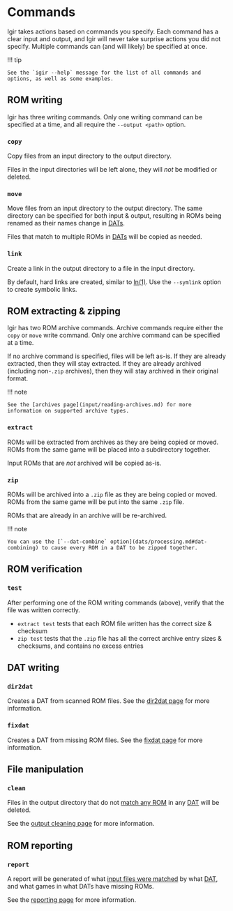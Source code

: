 # Commands

Igir takes actions based on commands you specify. Each command has a clear input and output, and Igir will never take surprise actions you did not specify. Multiple commands can (and will likely) be specified at once.

!!! tip

    See the `igir --help` message for the list of all commands and options, as well as some examples.

## ROM writing

Igir has three writing commands. Only one writing command can be specified at a time, and all require the `--output <path>` option.

### `copy`

Copy files from an input directory to the output directory.

Files in the input directories will be left alone, they will _not_ be modified or deleted.

### `move`

Move files from an input directory to the output directory. The same directory can be specified for both input & output, resulting in ROMs being renamed as their names change in [DATs](dats/introduction.md).

Files that match to multiple ROMs in [DATs](dats/introduction.md) will be copied as needed.

### `link`

Create a link in the output directory to a file in the input directory.

By default, hard links are created, similar to [ln(1)](https://linux.die.net/man/1/ln). Use the `--symlink` option to create symbolic links.

## ROM extracting & zipping

Igir has two ROM archive commands. Archive commands require either the `copy` or `move` write command. Only one archive command can be specified at a time.

If no archive command is specified, files will be left as-is. If they are already extracted, then they will stay extracted. If they are already archived (including non-`.zip` archives), then they will stay archived in their original format.

!!! note

    See the [archives page](input/reading-archives.md) for more information on supported archive types.

### `extract`

ROMs will be extracted from archives as they are being copied or moved. ROMs from the same game will be placed into a subdirectory together.

Input ROMs that are _not_ archived will be copied as-is.

### `zip`

ROMs will be archived into a `.zip` file as they are being copied or moved. ROMs from the same game will be put into the same `.zip` file.

ROMs that are already in an archive will be re-archived.

!!! note

    You can use the [`--dat-combine` option](dats/processing.md#dat-combining) to cause every ROM in a DAT to be zipped together.

## ROM verification

### `test`

After performing one of the ROM writing commands (above), verify that the file was written correctly.

- `extract test` tests that each ROM file written has the correct size & checksum
- `zip test` tests that the `.zip` file has all the correct archive entry sizes & checksums, and contains no excess entries

## DAT writing

### `dir2dat`

Creates a DAT from scanned ROM files. See the [dir2dat page](dats/dir2dat.md) for more information.

### `fixdat`

Creates a DAT from missing ROM files. See the [fixdat page](dats/fixdats.md) for more information.

## File manipulation

### `clean`

Files in the output directory that do not [match any ROM](roms/matching.md) in any [DAT](dats/introduction.md) will be deleted.

See the [output cleaning page](output/cleaning.md) for more information.

## ROM reporting

### `report`

A report will be generated of what [input files were matched](roms/matching.md) by what [DAT](dats/introduction.md), and what games in what DATs have missing ROMs.

See the [reporting page](output/reporting.md) for more information.
